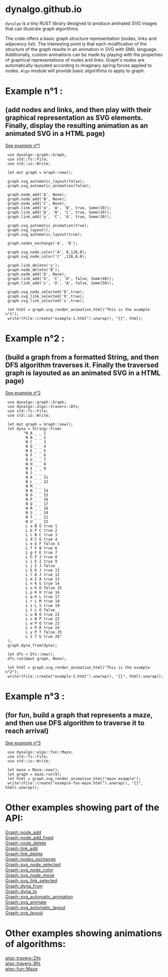 # dynalgo.github.io

 `dynalgo` is a tiny RUST library designed to produce animated SVG images that can illustrate graph algorithms.

 The crate offers a basic graph structure representation (nodes, links and adjacency list).
 The interesting point is that each modification of the structure of the graph results in an animation in SVG with SMIL language.
 Additionally, custom animations can be made by playing with the properties of graphical representations of nodes and links.
 Graph's nodes are automatically layouted according to imaginary spring forces applied to nodes. `Algo` module will provide basic algorithms to apply to graph.


# Example n°1 :
## (add nodes and links, and then play with their graphical representation as SVG elements. Finally, display the resulting animation as an animated SVG in a HTML page)

[See example n°1](https://dynalgo.github.io/dynalgo/example-1.html)

```
 use dynalgo::graph::Graph;
 use std::fs::File;
 use std::io::Write;

 let mut graph = Graph::new();

 graph.svg_automatic_layout(false);
 graph.svg_automatic_animation(false);

 graph.node_add('A', None);
 graph.node_add('B', None);
 graph.node_add('C', None);
 graph.link_add('α', 'A', 'B', true, Some(10));
 graph.link_add('β', 'B', 'C', true, Some(20));
 graph.link_add('γ', 'C', 'A', true, Some(30));

 graph.svg_automatic_animation(true);
 graph.svg_layout();
 graph.svg_automatic_layout(true);

 graph.nodes_exchange('A', 'B');

 graph.svg_node_color('A', 0,128,0);
 graph.svg_node_color('C' ,128,0,0);

 graph.link_delete('γ');
 graph.node_delete('B');
 graph.node_add('D', None);
 graph.link_add('δ', 'C', 'D', false, Some(40));
 graph.link_add('ε', 'D', 'A', false, Some(50));

 graph.svg_node_selected('D',true);
 graph.svg_link_selected('δ',true);
 graph.svg_link_selected('ε',true);

 let html = graph.svg_render_animation_html("This is the example n°1");
 write!(File::create("example-1.html").unwrap(), "{}", html);
```

# Example n°2 :
## (build a graph from a formatted String, and then DFS algorithm traverses it. Finally the traversed graph is layouted as an animated SVG in a HTML page)

[See example n°2](https://dynalgo.github.io/dynalgo/example-2.html)

```
 use dynalgo::graph::Graph;
 use dynalgo::algo::travers::Dfs;
 use std::fs::File;
 use std::io::Write;

 let mut graph = Graph::new();
 let dyna = String::from(
        "N A _ _ 1
         N B _ _ 2
         N C _ _ 3
         N D _ _ 4
         N E _ _ 5
         N F _ _ 6
         N G _ _ 7
         N H _ _ 8
         N I _ _ 9
         N J _ _ _
         N K _ _ 11
         N L _ _ 12
         N M _ _ _
         N N _ _ 14
         N O _ _ 15
         N P _ _ 16
         N Q _ _ 17
         N R _ _ 18
         N S _ _ 19
         N T _ _ 21
         N U _ _ 22
         L a B G true 1
         L b F C true 2
         L c B C true 3
         L d C G true 4
         L e G F false 5
         L f F B true 6
         L g F E true 7
         L h F J true 8
         L i E I true 9
         L j I J false _
         L k K J true 11
         L l A J true 12
         L m I A true 13
         L n K G true 14
         L o K D false 15
         L p K H true 16
         L q K L true 17
         L r L M true 18
         L s L S true 19
         L t L O false _
         L u N O true 21
         L v N P true 22
         L w P Q true 23
         L x P R true 24
         L y P T false 25
         L z T U true 26"
 );
 graph.dyna_from(dyna);

 let dfs = Dfs::new();
 dfs.run(&mut graph, None);
 
 let html = graph.svg_render_animation_html("This is the example n°2");
 write!(File::create("example-2.html").unwrap(), "{}", html).unwrap();
```

# Example n°3 :
## (for fun, build a graph that represents a maze, and then use DFS algorithm to traverse it to reach arrival)

[See example n°3](https://dynalgo.github.io/dynalgo/example-3.html)

```
 use dynalgo::algo::fun::Maze;
 use std::fs::File;
 use std::io::Write;
 
 let maze = Maze::new();
 let graph = maze.run(9);
 let html = graph.svg_render_animation_html("maze example");
 write!(File::create("example-fun-maze.html").unwrap(), "{}", html).unwrap();
```

# Other examples showing part of the API:
[Graph::node_add](https://dynalgo.github.io/dynalgo/example-node_add.html)  
[Graph::node_add_fixed](https://dynalgo.github.io/dynalgo/example-node_add_fixed.html)  
[Graph::node_delete](https://dynalgo.github.io/dynalgo/example-node_delete.html)  
[Graph::link_add](https://dynalgo.github.io/dynalgo/example-link_add.html)  
[Graph::link_delete](https://dynalgo.github.io/dynalgo/example-link_delete.html)  
[Graph::nodes_exchange](https://dynalgo.github.io/dynalgo/example-nodes_exchange.html)  
[Graph::svg_node_selected](https://dynalgo.github.io/dynalgo/example-svg_node_selected.html)  
[Graph::svg_node_color](https://dynalgo.github.io/dynalgo/example-svg_node_color.html)  
[Graph::svg_node_move](https://dynalgo.github.io/dynalgo/example-svg_node_move.html)  
[Graph::svg_link_selected](https://dynalgo.github.io/dynalgo/example-svg_link_selected.html)  
[Graph::dyna_from](https://dynalgo.github.io/dynalgo/example-dyna_from.html)  
[Graph::dyna_to](https://dynalgo.github.io/dynalgo/example-dyna_to.html)  
[Graph::svg_automatic_animation](https://dynalgo.github.io/dynalgo/example-svg_automatic_animation.html)  
[Graph::svg_animate](https://dynalgo.github.io/dynalgo/example-svg_animate.html)  
[Graph::svg_automatic_layout](https://dynalgo.github.io/dynalgo/example-svg_automatic_layout.html)  
[Graph::svg_layout](https://dynalgo.github.io/dynalgo/example-svg_layout.html)  

# Other examples showing animations of algorithms:
[algo::travers::Dfs](https://dynalgo.github.io/dynalgo/example-Travers-DFS.html)  
[algo::travers::Bfs](https://dynalgo.github.io/dynalgo/example-Travers-BFS.html)  
[algo::fun::Maze](https://dynalgo.github.io/dynalgo/example-fun-maze.html)  
